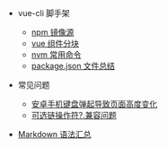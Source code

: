 - vue-cli 脚手架

  - [npm 镜像源](contents/npm)
  - [vue 组件分块](contents/router)
  - [nvm 常用命令](contents/nvm)
  - [package.json 文件总结](contents/package)

- 常见问题

  - [安卓手机键盘弹起导致页面高度变化](contents/keyboard)
  - [可选链操作符?.兼容问题](contents/operator)

- [Markdown 语法汇总](README)
